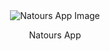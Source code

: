 <div align="center">
    <img src="!logo-green-round.png" alt="Natours App Image" />
    <p>Natours App</p>
</div>
